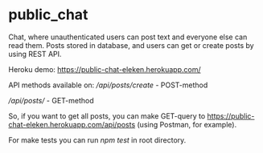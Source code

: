 # public_chat
Chat, where unauthenticated users can post text and everyone else can read them. Posts stored in database, and users can get or create posts by using REST API.

Heroku demo: https://public-chat-eleken.herokuapp.com/

API methods available on:
*/api/posts/create* - POST-method

*/api/posts/* - GET-method

So, if you want to get all posts, you can make GET-query to https://public-chat-eleken.herokuapp.com/api/posts (using Postman, for example).

For make tests you can run *npm test* in root directory.
